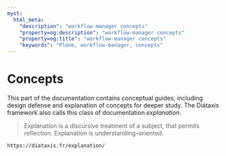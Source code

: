 ```yaml
---
myst:
  html_meta:
    "description": "workflow-manager concepts"
    "property=og:description": "workflow-manager concepts"
    "property=og:title": "workflow-manager concepts"
    "keywords": "Plone, workflow-manager, concepts"
---
```


# Concepts

This part of the documentation contains conceptual guides, including design defense and explanation of concepts for deeper study.
The Diátaxis framework also calls this class of documentation _explanation_.

> Explanation is a discursive treatment of a subject, that permits reflection.
> Explanation is understanding-oriented.

```{seealso}
https://diataxis.fr/explanation/
```
